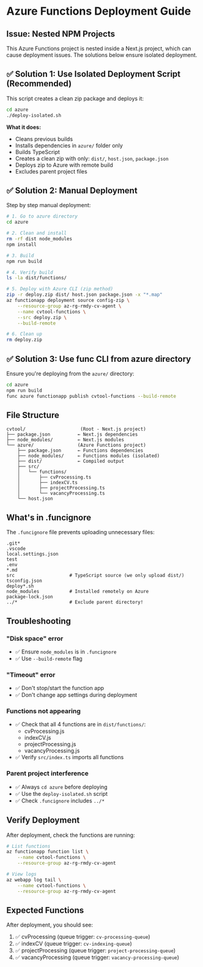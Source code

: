 # Azure Functions Deployment Guide

## Issue: Nested NPM Projects

This Azure Functions project is nested inside a Next.js project, which can cause deployment issues. The solutions below ensure isolated deployment.

## ✅ Solution 1: Use Isolated Deployment Script (Recommended)

This script creates a clean zip package and deploys it:

```bash
cd azure
./deploy-isolated.sh
```

**What it does:**
- Cleans previous builds
- Installs dependencies in `azure/` folder only
- Builds TypeScript
- Creates a clean zip with only: `dist/`, `host.json`, `package.json`
- Deploys zip to Azure with remote build
- Excludes parent project files

## ✅ Solution 2: Manual Deployment

Step by step manual deployment:

```bash
# 1. Go to azure directory
cd azure

# 2. Clean and install
rm -rf dist node_modules
npm install

# 3. Build
npm run build

# 4. Verify build
ls -la dist/functions/

# 5. Deploy with Azure CLI (zip method)
zip -r deploy.zip dist/ host.json package.json -x "*.map"
az functionapp deployment source config-zip \
    --resource-group az-rg-rmdy-cv-agent \
    --name cvtool-functions \
    --src deploy.zip \
    --build-remote

# 6. Clean up
rm deploy.zip
```

## ✅ Solution 3: Use func CLI from azure directory

Ensure you're deploying from the `azure/` directory:

```bash
cd azure
npm run build
func azure functionapp publish cvtool-functions --build-remote
```

## File Structure

```
cvtool/                    (Root - Next.js project)
├── package.json          ← Next.js dependencies
├── node_modules/         ← Next.js modules
└── azure/                (Azure Functions project)
    ├── package.json      ← Functions dependencies
    ├── node_modules/     ← Functions modules (isolated)
    ├── dist/             ← Compiled output
    ├── src/
    │   └── functions/
    │       ├── cvProcessing.ts
    │       ├── indexCV.ts
    │       ├── projectProcessing.ts
    │       └── vacancyProcessing.ts
    └── host.json
```

## What's in .funcignore

The `.funcignore` file prevents uploading unnecessary files:

```
.git*
.vscode
local.settings.json
test
.env
*.md
src                    # TypeScript source (we only upload dist/)
tsconfig.json
deploy*.sh
node_modules           # Installed remotely on Azure
package-lock.json
../*                   # Exclude parent directory!
```

## Troubleshooting

### "Disk space" error
- ✅ Ensure `node_modules` is in `.funcignore`
- ✅ Use `--build-remote` flag

### "Timeout" error
- ✅ Don't stop/start the function app
- ✅ Don't change app settings during deployment

### Functions not appearing
- ✅ Check that all 4 functions are in `dist/functions/`:
  - cvProcessing.js
  - indexCV.js  
  - projectProcessing.js
  - vacancyProcessing.js
- ✅ Verify `src/index.ts` imports all functions

### Parent project interference
- ✅ Always `cd azure` before deploying
- ✅ Use the `deploy-isolated.sh` script
- ✅ Check `.funcignore` includes `../*`

## Verify Deployment

After deployment, check the functions are running:

```bash
# List functions
az functionapp function list \
    --name cvtool-functions \
    --resource-group az-rg-rmdy-cv-agent

# View logs
az webapp log tail \
    --name cvtool-functions \
    --resource-group az-rg-rmdy-cv-agent
```

## Expected Functions

After deployment, you should see:
1. ✅ cvProcessing (queue trigger: `cv-processing-queue`)
2. ✅ indexCV (queue trigger: `cv-indexing-queue`)
3. ✅ projectProcessing (queue trigger: `project-processing-queue`)
4. ✅ vacancyProcessing (queue trigger: `vacancy-processing-queue`)


